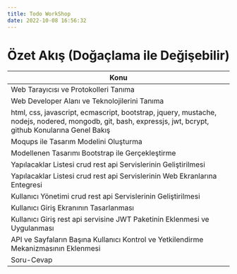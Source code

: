 ```yaml
---
title: Todo WorkShop
date: 2022-10-08 16:56:32
---
```


# Özet Akış (Doğaçlama ile Değişebilir)

<div class="table-responsive">

| Konu                                                                                                                                                       |
| ---------------------------------------------------------------------------------------------------------------------------------------------------------- |
| Web Tarayıcısı ve Protokolleri Tanıma                                                                                                                      |
| Web Developer Alanı ve Teknolojilerini Tanıma                                                                                                              |
| html, css, javascript, ecmascript, bootstrap, jquery, mustache, nodejs, nodered, mongodb, git, bash, expressjs, jwt, bcrypt, github Konularına Genel Bakış |
| Moqups ile Tasarım Modelini Oluşturma                                                                                                                      |
| Modellenen Tasarımı Bootstrap ile Gerçekleştirme                                                                                                           |
| Yapılacaklar Listesi crud rest api Servislerinin Geliştirilmesi                                                                                            |
| Yapılacaklar Listesi crud rest api Servislerinin Web Ekranlarına Entegresi                                                                                 |
| Kullanıcı Yönetimi crud rest api Servislerinin Geliştirilmesi                                                                                              |
| Kullanıcı Giriş Ekranının Tasarlanması                                                                                                                     |
| Kullanıcı Giriş rest api servisine JWT Paketinin Eklenmesi ve Uygulanması                                                                                  |
| API ve Sayfaların Başına Kullanıcı Kontrol ve Yetkilendirme Mekanizmasının Eklenmesi                                                                       |
| Soru-Cevap                                                                                                                                                 |

</div>